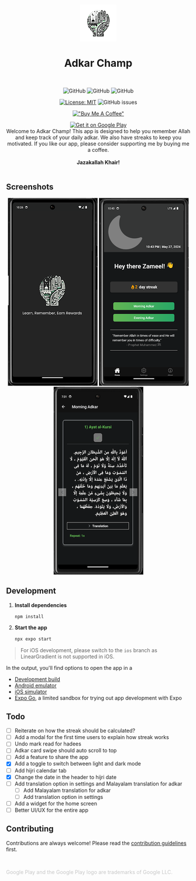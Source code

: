 <div align="center">
  <picture>
 <source media="(prefers-color-scheme: dark)" srcset="./Screenshots/light-logo.png" width="100px">
 <img alt="Logo of Adkar Champ" width="100px" src="./Screenshots/dark-logo.png">
</picture>
  <h1>Adkar Champ</h1>
</div>

<br>

<div align="center">

![GitHub](https://img.shields.io/badge/Version-1.3.4-blue)
![GitHub](https://img.shields.io/badge/Platform-Android-lightgrey)
![GitHub](https://img.shields.io/badge/Status-Active-brightgreen)

[![License: MIT](https://img.shields.io/badge/License-MIT-yellow.svg)](https://github.com/zameel7/adkar-streak/blob/main/LICENSE.md)
![GitHub issues](https://img.shields.io/github/issues/zameel7/adkar-streak)

[!["Buy Me A Coffee"](https://www.buymeacoffee.com/assets/img/custom_images/orange_img.png)](https://www.buymeacoffee.com/zameel7)

</div>

<div align="center">
  <a href='https://play.google.com/store/apps/details?id=com.zameel7.adkarstreak&pcampaignid=pcampaignidMKT-Other-global-all-co-prtnr-py-PartBadge-Mar2515-1'>
    <img alt='Get it on Google Play' src='https://play.google.com/intl/en_us/badges/static/images/badges/en_badge_web_generic.png' width="200"/>
  </a>
</div>

<div align="center">Welcome to Adkar Champ! This app is designed to help you remember Allah and keep track of your daily adkar. We also have streaks to keep you motivated. If you like our app, please consider supporting me by buying me a coffee. <br><br><b>Jazakallah Khair!</b></div>
<br>

## Screenshots

<div align="center">
  <img src="./Screenshots/1.png" alt="Screenshot 1" width="245">
  <img src="./Screenshots/2.png" alt="Screenshot 2" width="245">
  <img src="./Screenshots/3.png" alt="Screenshot 3" width="245">
</div>

## Development

1. **Install dependencies**

    ```bash
    npm install
    ```

2. **Start the app**
    ```bash
    npx expo start
    ```

> For iOS development, please switch to the `ios` branch as LinearGradient is not supported in iOS.

In the output, you'll find options to open the app in a

-   [Development build](https://docs.expo.dev/develop/development-builds/introduction/)
-   [Android emulator](https://docs.expo.dev/workflow/android-studio-emulator/)
-   [iOS simulator](https://docs.expo.dev/workflow/ios-simulator/)
-   [Expo Go](https://expo.dev/go), a limited sandbox for trying out app development with Expo

## Todo

- [ ] Reiterate on how the streak should be calculated?
- [ ] Add a modal for the first time users to explain how streak works
- [ ] Undo mark read for hadees
- [ ] Adkar card swipe should auto scroll to top
- [ ] Add a feature to share the app
- [x] Add a toggle to switch between light and dark mode
- [ ] Add hijri calendar tab
- [x] Change the date in the header to hijri date
- [ ] Add translation option in settings and Malayalam translation for adkar
  - [ ] Add Malayalam translation for adkar
  - [ ] Add translation option in settings
- [ ] Add a widget for the home screen
- [ ] Better UI/UX for the entire app

## Contributing

Contributions are always welcome! Please read the [contribution guidelines](./CONTRIBUTING.md) first.

<br>

<span style="color: #9998;">Google Play and the Google Play logo are trademarks of Google LLC.</span>
